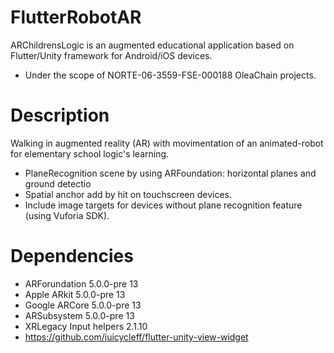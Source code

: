 # FlutterRobotAR

ARChildrensLogic is an augmented educational application based on Flutter/Unity framework for Android/iOS devices. 
   - Under the scope of NORTE-06-3559-FSE-000188 OleaChain projects.

# Description
Walking in augmented reality (AR) with movimentation of an animated-robot for elementary school logic's learning.

- PlaneRecognition scene by using ARFoundation: horizontal planes and ground detectio
- Spatial anchor add by hit on touchscreen devices.
- Include image targets for devices without plane recognition feature (using Vuforia SDK).  


# Dependencies

- ARForundation 5.0.0-pre 13
- Apple ARkit  5.0.0-pre 13
- Google ARCore  5.0.0-pre 13
- ARSubsystem  5.0.0-pre 13
- XRLegacy Input helpers 2.1.10
- https://github.com/juicycleff/flutter-unity-view-widget
